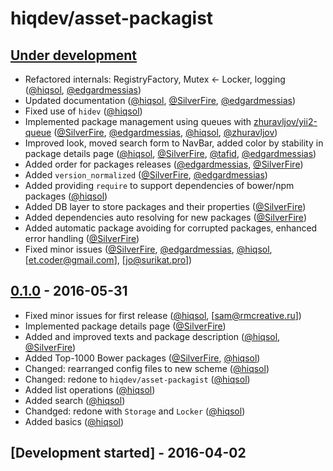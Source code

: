 # hiqdev/asset-packagist

## [Under development]

- Refactored internals: RegistryFactory, Mutex <- Locker, logging ([@hiqsol], [@edgardmessias])
- Updated documentation ([@hiqsol], [@SilverFire], [@edgardmessias])
- Fixed use of `hidev` ([@hiqsol])
- Implemented package management using queues with [zhuravljov/yii2-queue] ([@SilverFire], [@edgardmessias], [@hiqsol], [@zhuravljov])
- Improved look, moved search form to NavBar, added color by stability in package details page ([@hiqsol], [@SilverFire], [@tafid], [@edgardmessias])
- Added order for packages releases ([@edgardmessias], [@SilverFire])
- Added `version_normalized` ([@SilverFire], [@edgardmessias])
- Added providing `require` to support dependencies of bower/npm packages ([@hiqsol])
- Added DB layer to store packages and their properties ([@SilverFire])
- Added dependencies auto resolving for new packages ([@SilverFire])
- Added automatic package avoiding for corrupted packages, enhanced error handling ([@SilverFire])
- Fixed minor issues ([@SilverFire], [@edgardmessias], [@hiqsol], [et.coder@gmail.com], [jo@surikat.pro])

## [0.1.0] - 2016-05-31

- Fixed minor issues for first release ([@hiqsol], [sam@rmcreative.ru])
- Implemented package details page ([@SilverFire])
- Added and improved texts and package description ([@hiqsol], [@SilverFire])
- Added Top-1000 Bower packages ([@SilverFire], [@hiqsol])
- Changed: rearranged config files to new scheme ([@hiqsol])
- Changed: redone to `hiqdev/asset-packagist` ([@hiqsol])
- Added list operations ([@hiqsol])
- Added search ([@hiqsol])
- Chandged: redone with `Storage` and `Locker` ([@hiqsol])
- Added basics ([@hiqsol])

## [Development started] - 2016-04-02

[zhuravljov/yii2-queue]: https://github.com/zhuravljov/yii2-queue
[fxpio/composer-asset-plugin]: https://github.com/fxpio/composer-asset-plugin
[@hiqsol]: https://github.com/hiqsol
[sol@hiqdev.com]: https://github.com/hiqsol
[@SilverFire]: https://github.com/SilverFire
[d.naumenko.a@gmail.com]: https://github.com/SilverFire
[@tafid]: https://github.com/tafid
[andreyklochok@gmail.com]: https://github.com/tafid
[@BladeRoot]: https://github.com/BladeRoot
[bladeroot@gmail.com]: https://github.com/BladeRoot
[@edgardmessias]: https://github.com/edgardmessias
[edgardmessias@gmail.com]: https://github.com/edgardmessias
[@zhuravljov]: https://github.com/zhuravljov
[zhuravljov@gmail.com]: https://github.com/zhuravljov
[Under development]: https://github.com/hiqdev/asset-packagist/compare/0.1.0...HEAD
[0.1.0]: https://github.com/hiqdev/asset-packagist/releases/tag/0.1.0
